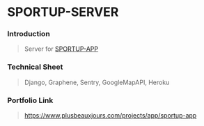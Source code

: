 # SPORTUP-SERVER

### Introduction

> Server for <a href="https://github.com/plusbeauxjours/pinner-app">SPORTUP-APP</a>

### Technical Sheet

> Django, Graphene, Sentry, GoogleMapAPI, Heroku

### Portfolio Link

> https://www.plusbeauxjours.com/projects/app/sportup-app
